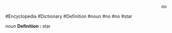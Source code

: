 
<div align="right"><i>no</i></div>

#Encyclopedia #Dictionary #Definition #noun #no #no #star

*noun*
**Definition :** star